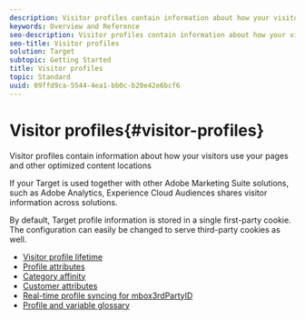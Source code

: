 ```yaml
---
description: Visitor profiles contain information about how your visitors use your pages and other optimized content locations
keywords: Overview and Reference
seo-description: Visitor profiles contain information about how your visitors use your pages and other optimized content locations
seo-title: Visitor profiles
solution: Target
subtopic: Getting Started
title: Visitor profiles
topic: Standard
uuid: 09ffd9ca-5544-4ea1-bb0c-b20e42e6bcf6
---
```


# Visitor profiles{#visitor-profiles}

Visitor profiles contain information about how your visitors use your pages and other optimized content locations

If your Target is used together with other Adobe Marketing Suite solutions, such as Adobe Analytics, Experience Cloud Audiences shares visitor information across solutions.

By default, Target profile information is stored in a single first-party cookie. The configuration can easily be changed to serve third-party cookies as well. 

- [Visitor profile lifetime](c-visitor-profile-lifetime.md)
- [Profile attributes](profile-parameters.md)
- [Category affinity](category-affinity.md)
- [Customer attributes](c-working-with-customer-attributes.md)
- [Real-time profile syncing for mbox3rdPartyID](c-3rd-party-id.md)
- [Profile and variable glossary](variables-profiles-parameters-methods.md)
